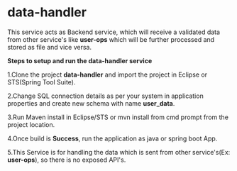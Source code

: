 # data-handler

This service acts as  Backend service, which will receive a validated data from other service's like **user-ops** which will be further processed and stored as file and vice versa.


**Steps to setup and run the data-handler service**

1.Clone the project **data-handler** and import the project in Eclipse or STS(Spring Tool Suite).

2.Change SQL connection details as per your system in application properties and create new schema with name **user_data**.

3.Run Maven install in Eclipse/STS or mvn install from cmd prompt from the project location.

4.Once build is **Success**, run the application as java or spring boot App.

5.This Service is for handling the data which is sent from other service's(Ex: **user-ops**), so there is no exposed API's.
